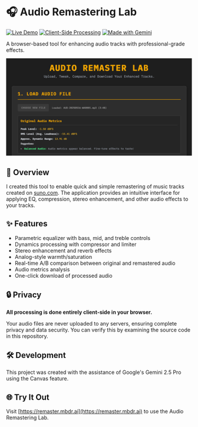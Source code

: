 # 🎧 Audio Remastering Lab

[![Live Demo](https://img.shields.io/badge/Live_Demo-remaster.mbdr.ai-F0A500)](https://remaster.mbdr.ai)
[![Client-Side Processing](https://img.shields.io/badge/Processing-Client_Side-22C55E)](https://github.com/mbdr-byte/audio-remaster)
[![Made with Gemini](https://img.shields.io/badge/Made_with-Gemini_2.5_Pro-blue)](https://gemini.google.com)

A browser-based tool for enhancing audio tracks with professional-grade effects.

<div align="center">
  <a href="https://remaster.mbdr.ai">
    <img src="assets/preview.png" alt="Audio Remastering Lab Screenshot" width="600">
  </a>
</div>

## 🚀 Overview

I created this tool to enable quick and simple remastering of music tracks created on [suno.com](https://suno.com). The application provides an intuitive interface for applying EQ, compression, stereo enhancement, and other audio effects to your tracks.

## ✨ Features

- Parametric equalizer with bass, mid, and treble controls
- Dynamics processing with compressor and limiter
- Stereo enhancement and reverb effects
- Analog-style warmth/saturation
- Real-time A/B comparison between original and remastered audio
- Audio metrics analysis
- One-click download of processed audio

## 🔒 Privacy

**All processing is done entirely client-side in your browser.** 

Your audio files are never uploaded to any servers, ensuring complete privacy and data security. You can verify this by examining the source code in this repository.

## 🛠️ Development

This project was created with the assistance of Google's Gemini 2.5 Pro using the Canvas feature.

## 🌐 Try It Out

Visit [https://remaster.mbdr.ai](https://remaster.mbdr.ai) to use the Audio Remastering Lab. 